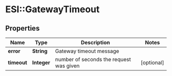 # ESI::GatewayTimeout

## Properties
Name | Type | Description | Notes
------------ | ------------- | ------------- | -------------
**error** | **String** | Gateway timeout message | 
**timeout** | **Integer** | number of seconds the request was given | [optional] 

